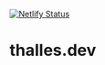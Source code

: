 [![Netlify Status](https://api.netlify.com/api/v1/badges/159b76b8-528d-4adc-aede-c3e4bb77fbd3/deploy-status)](https://app.netlify.com/sites/thalles/deploys)
# thalles.dev
